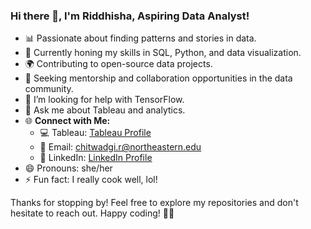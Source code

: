 ### Hi there 👋, I'm Riddhisha, Aspiring Data Analyst!

- 📊 Passionate about finding patterns and stories in data.
- 🧮 Currently honing my skills in SQL, Python, and data visualization.
- 🌍 Contributing to open-source data projects.
- 🤝 Seeking mentorship and collaboration opportunities in the data community.
- 🤔 I’m looking for help with TensorFlow.
- 💬 Ask me about Tableau and analytics.
- 🌐 **Connect with Me:**
  - 💻 Tableau: [Tableau Profile](https://public.tableau.com/app/profile/riddhisha.chitwadgi/vizzes)
  - 📧 Email: [chitwadgi.r@northeastern.edu](mailto:chitwadgi.r@northeastern.edu)
  - 💼 LinkedIn: [LinkedIn Profile](https://www.linkedin.com/in/riddhishachitwadgi/)
- 😄 Pronouns: she/her
- ⚡ Fun fact: I really cook well, lol!
  
Thanks for stopping by! Feel free to explore my repositories and don't hesitate to reach out. Happy coding! 🚀✨
